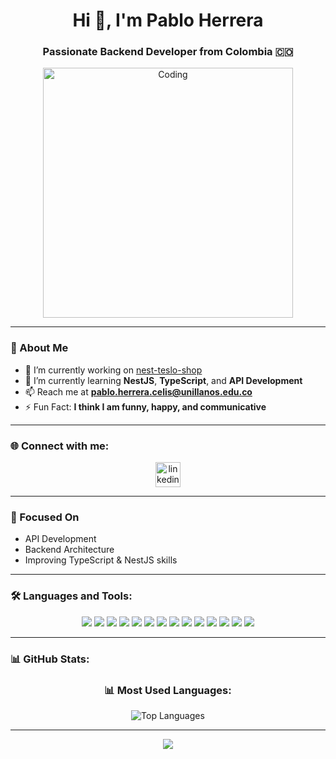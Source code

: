 <h1 align="center">Hi 👋, I'm Pablo Herrera</h1>
<h3 align="center">Passionate Backend Developer from Colombia 🇨🇴</h3>

<p align="center">
  <img src="https://media.giphy.com/media/v1.Y2lkPTc5MGI3NjExNGU4MzNyM3Z5Zmo3dmZmNG9uempjOGM5ZjU2MTJ5c2Zva3hxeHV5MyZlcD12MV9pbnRlcm5hbF9naWZfYnlfaWQmY3Q9Zw/qgQUggAC3Pfv687qPC/giphy.gif" alt="Coding" width="400" />
</p>

---

### 🧠 About Me

- 🔭 I’m currently working on [nest-teslo-shop](https://github.com/pablo-herrera-celis/nest-teslo-shop)
- 🌱 I’m currently learning **NestJS**, **TypeScript**, and **API Development**
- 📫 Reach me at **pablo.herrera.celis@unillanos.edu.co**
- ⚡ Fun Fact: **I think I am funny, happy, and communicative**

---

### 🌐 Connect with me:
<p align="center">
  <a href="https://linkedin.com/in/pablo-herrera-backend" target="blank">
    <img src="https://upload.wikimedia.org/wikipedia/commons/8/81/LinkedIn_icon.svg" alt="linkedin" width="40" height="40"/>
  </a>
</p>

---

### 🎯 Focused On
- API Development
- Backend Architecture
- Improving TypeScript & NestJS skills

---

### 🛠️ Languages and Tools:

<p align="center">
  <img src="https://img.shields.io/badge/NestJS-E0234E?style=for-the-badge&logo=nestjs&logoColor=white" />
  <img src="https://img.shields.io/badge/TypeScript-3178C6?style=for-the-badge&logo=typescript&logoColor=white" />
  <img src="https://img.shields.io/badge/Node.js-339933?style=for-the-badge&logo=node.js&logoColor=white" />
  <img src="https://img.shields.io/badge/Express-000000?style=for-the-badge&logo=express&logoColor=white" />
  <img src="https://img.shields.io/badge/Python-3776AB?style=for-the-badge&logo=python&logoColor=white" />
  <img src="https://img.shields.io/badge/Docker-2496ED?style=for-the-badge&logo=docker&logoColor=white" />
  <img src="https://img.shields.io/badge/PostgreSQL-4169E1?style=for-the-badge&logo=postgresql&logoColor=white" />
  <img src="https://img.shields.io/badge/MongoDB-47A248?style=for-the-badge&logo=mongodb&logoColor=white" />
  <img src="https://img.shields.io/badge/AWS-232F3E?style=for-the-badge&logo=amazon-aws&logoColor=white" />
  <img src="https://img.shields.io/badge/Jest-C21325?style=for-the-badge&logo=jest&logoColor=white" />
  <img src="https://img.shields.io/badge/Git-F05032?style=for-the-badge&logo=git&logoColor=white" />
  <img src="https://img.shields.io/badge/Postman-FF6C37?style=for-the-badge&logo=postman&logoColor=white" />
  <img src="https://img.shields.io/badge/HTML5-E34F26?style=for-the-badge&logo=html5&logoColor=white" />
  <img src="https://img.shields.io/badge/CSS3-1572B6?style=for-the-badge&logo=css3&logoColor=white" />

</p>

---
### 📊 GitHub Stats:
<h3 align="center">📊 Most Used Languages:</h3>
<p align="center">
  <img src="https://github-readme-stats.vercel.app/api/top-langs/?username=pablo-herrera-celis&layout=compact&theme=github_dark" alt="Top Languages" />
</p>

---

<p align="center">
  <img src="https://capsule-render.vercel.app/api?type=waving&color=gradient&height=100&section=footer" />
</p>
